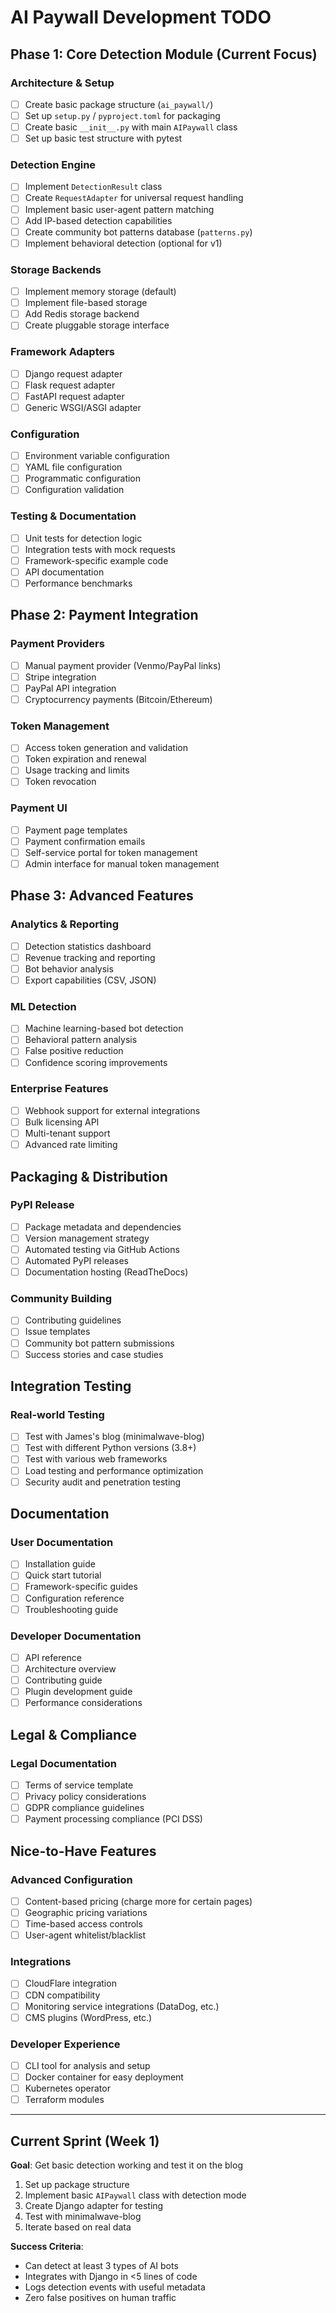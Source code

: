 # AI Paywall Development TODO

## Phase 1: Core Detection Module (Current Focus)

### Architecture & Setup
- [ ] Create basic package structure (`ai_paywall/`)
- [ ] Set up `setup.py` / `pyproject.toml` for packaging
- [ ] Create basic `__init__.py` with main `AIPaywall` class
- [ ] Set up basic test structure with pytest

### Detection Engine
- [ ] Implement `DetectionResult` class
- [ ] Create `RequestAdapter` for universal request handling
- [ ] Implement basic user-agent pattern matching
- [ ] Add IP-based detection capabilities
- [ ] Create community bot patterns database (`patterns.py`)
- [ ] Implement behavioral detection (optional for v1)

### Storage Backends
- [ ] Implement memory storage (default)
- [ ] Implement file-based storage
- [ ] Add Redis storage backend
- [ ] Create pluggable storage interface

### Framework Adapters
- [ ] Django request adapter
- [ ] Flask request adapter
- [ ] FastAPI request adapter
- [ ] Generic WSGI/ASGI adapter

### Configuration
- [ ] Environment variable configuration
- [ ] YAML file configuration
- [ ] Programmatic configuration
- [ ] Configuration validation

### Testing & Documentation
- [ ] Unit tests for detection logic
- [ ] Integration tests with mock requests
- [ ] Framework-specific example code
- [ ] API documentation
- [ ] Performance benchmarks

## Phase 2: Payment Integration

### Payment Providers
- [ ] Manual payment provider (Venmo/PayPal links)
- [ ] Stripe integration
- [ ] PayPal API integration
- [ ] Cryptocurrency payments (Bitcoin/Ethereum)

### Token Management
- [ ] Access token generation and validation
- [ ] Token expiration and renewal
- [ ] Usage tracking and limits
- [ ] Token revocation

### Payment UI
- [ ] Payment page templates
- [ ] Payment confirmation emails
- [ ] Self-service portal for token management
- [ ] Admin interface for manual token management

## Phase 3: Advanced Features

### Analytics & Reporting
- [ ] Detection statistics dashboard
- [ ] Revenue tracking and reporting
- [ ] Bot behavior analysis
- [ ] Export capabilities (CSV, JSON)

### ML Detection
- [ ] Machine learning-based bot detection
- [ ] Behavioral pattern analysis
- [ ] False positive reduction
- [ ] Confidence scoring improvements

### Enterprise Features
- [ ] Webhook support for external integrations
- [ ] Bulk licensing API
- [ ] Multi-tenant support
- [ ] Advanced rate limiting

## Packaging & Distribution

### PyPI Release
- [ ] Package metadata and dependencies
- [ ] Version management strategy
- [ ] Automated testing via GitHub Actions
- [ ] Automated PyPI releases
- [ ] Documentation hosting (ReadTheDocs)

### Community Building
- [ ] Contributing guidelines
- [ ] Issue templates
- [ ] Community bot pattern submissions
- [ ] Success stories and case studies

## Integration Testing

### Real-world Testing
- [ ] Test with James's blog (minimalwave-blog)
- [ ] Test with different Python versions (3.8+)
- [ ] Test with various web frameworks
- [ ] Load testing and performance optimization
- [ ] Security audit and penetration testing

## Documentation

### User Documentation
- [ ] Installation guide
- [ ] Quick start tutorial
- [ ] Framework-specific guides
- [ ] Configuration reference
- [ ] Troubleshooting guide

### Developer Documentation
- [ ] API reference
- [ ] Architecture overview
- [ ] Contributing guide
- [ ] Plugin development guide
- [ ] Performance considerations

## Legal & Compliance

### Legal Documentation
- [ ] Terms of service template
- [ ] Privacy policy considerations
- [ ] GDPR compliance guidelines
- [ ] Payment processing compliance (PCI DSS)

## Nice-to-Have Features

### Advanced Configuration
- [ ] Content-based pricing (charge more for certain pages)
- [ ] Geographic pricing variations
- [ ] Time-based access controls
- [ ] User-agent whitelist/blacklist

### Integrations
- [ ] CloudFlare integration
- [ ] CDN compatibility
- [ ] Monitoring service integrations (DataDog, etc.)
- [ ] CMS plugins (WordPress, etc.)

### Developer Experience
- [ ] CLI tool for analysis and setup
- [ ] Docker container for easy deployment
- [ ] Kubernetes operator
- [ ] Terraform modules

---

## Current Sprint (Week 1)

**Goal**: Get basic detection working and test it on the blog

1. Set up package structure
2. Implement basic `AIPaywall` class with detection mode
3. Create Django adapter for testing
4. Test with minimalwave-blog
5. Iterate based on real data

**Success Criteria**:
- Can detect at least 3 types of AI bots
- Integrates with Django in <5 lines of code
- Logs detection events with useful metadata
- Zero false positives on human traffic
